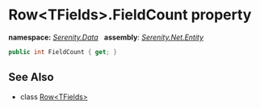 # Row&lt;TFields&gt;.FieldCount property
**namespace:** *[Serenity.Data](../../README.md#serenity.data-namespace)*   **assembly**: *[Serenity.Net.Entity](../../README.md)*

```csharp
public int FieldCount { get; }
```

## See Also

* class [Row&lt;TFields&gt;](../Row-1.md)
